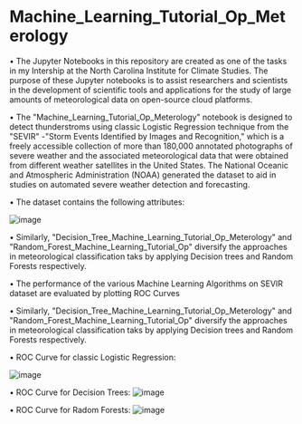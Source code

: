 # Machine_Learning_Tutorial_Op_Meterology



• The Jupyter Notebooks in this repository are created as one of the tasks in my Intership at the North Carolina Institute for Climate Studies. The purpose of these Jupyter notebooks is to assist researchers and scientists in the development of scientific tools and applications  for the study of large amounts of meteorological data on open-source cloud platforms.



• The "Machine_Learning_Tutorial_Op_Meterology" notebook is designed to detect thunderstroms using classic Logistic Regression technique from the "SEVIR" -"Storm Events Identified by Images and Recognition," which is a freely accessible collection of more than 180,000 annotated photographs of severe weather and the associated meteorological data that were obtained from different weather satellites in the United States. The National Oceanic and Atmospheric Administration (NOAA) generated the dataset to aid in studies on automated severe weather detection and forecasting.



• The dataset contains the following attributes:

![image](https://user-images.githubusercontent.com/68967101/229258584-11273578-184b-42ac-865e-9a8ea08beee3.png)



• Similarly, "Decision_Tree_Machine_Learning_Tutorial_Op_Meterology" and "Random_Forest_Machine_Learning_Tutorial_Op" diversify the approaches in meteorological classification taks by applying Decision trees and Random Forests respectively.



• The performance of the various Machine Learning Algorithms on SEVIR dataset are evaluated by plotting ROC Curves



• Similarly, "Decision_Tree_Machine_Learning_Tutorial_Op_Meterology" and "Random_Forest_Machine_Learning_Tutorial_Op" diversify the approaches in meteorological classification taks by applying Decision trees and Random Forests respectively.


• ROC Curve for classic Logistic Regression:

![image](https://user-images.githubusercontent.com/68967101/229259037-b84828e1-646d-4ed1-ae53-dd4baeddcc31.png)

• ROC Curve for Decision Trees:
![image](https://user-images.githubusercontent.com/68967101/229259104-46c731f8-9ff7-4bec-b3da-7716e39f0365.png)

• ROC Curve for Radom Forests:
![image](https://user-images.githubusercontent.com/68967101/229259144-4d938273-abf7-4629-8376-3875c04bbb1c.png)



